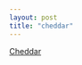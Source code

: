 ```yaml
---
layout: post
title: "cheddar"
---
```


[Cheddar](https://cheddar.com/media/how-quicken-loans-built-a-drive-thru-covid-testing-site)

